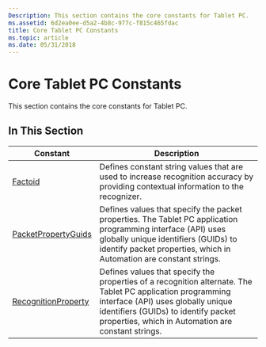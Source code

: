 ```yaml
---
Description: This section contains the core constants for Tablet PC.
ms.assetid: 6d2ea0ee-d5a2-4b8c-977c-f815c465fdac
title: Core Tablet PC Constants
ms.topic: article
ms.date: 05/31/2018
---
```


# Core Tablet PC Constants

This section contains the core constants for Tablet PC.

## In This Section



| Constant                                                 | Description                                                                                                                                                                                                                                               |
|----------------------------------------------------------|-----------------------------------------------------------------------------------------------------------------------------------------------------------------------------------------------------------------------------------------------------------|
| [Factoid](factoid-constants.md)                         | Defines constant string values that are used to increase recognition accuracy by providing contextual information to the recognizer.<br/>                                                                                                           |
| [PacketPropertyGuids](packetpropertyguids-constants.md) | Defines values that specify the packet properties. The Tablet PC application programming interface (API) uses globally unique identifiers (GUIDs) to identify packet properties, which in Automation are constant strings.<br/>                     |
| [RecognitionProperty](recognitionproperty-constants.md) | Defines values that specify the properties of a recognition alternate. The Tablet PC application programming interface (API) uses globally unique identifiers (GUIDs) to identify packet properties, which in Automation are constant strings.<br/> |



 

 

 




